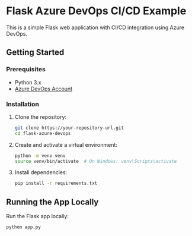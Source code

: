 # Flask Azure DevOps CI/CD Example

This is a simple Flask web application with CI/CD integration using Azure DevOps.

## Getting Started

### Prerequisites

- Python 3.x
- [Azure DevOps Account](https://dev.azure.com/)

### Installation

1. Clone the repository:

    ```bash
    git clone https://your-repository-url.git
    cd flask-azure-devops
    ```

2. Create and activate a virtual environment:

    ```bash
    python -m venv venv
    source venv/bin/activate  # On Windows: venv\Scripts\activate
    ```

3. Install dependencies:

    ```bash
    pip install -r requirements.txt
    ```

## Running the App Locally

Run the Flask app locally:

```bash
python app.py
